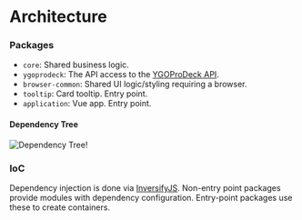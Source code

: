 # Architecture

### Packages

-   `core`: Shared business logic.
-   `ygoprodeck`: The API access to the [YGOProDeck API](https://db.ygoprodeck.com/api-guide/).
-   `browser-common`: Shared UI logic/styling requiring a browser.
-   `tooltip`: Card tooltip. Entry point.
-   `application`: Vue app. Entry point.

#### Dependency Tree

![Dependency Tree!](./architecture.svg)

### IoC

Dependency injection is done via [InversifyJS](https://github.com/inversify/InversifyJS). Non-entry
point packages provide modules with dependency configuration. Entry-point packages use these to
create containers.
